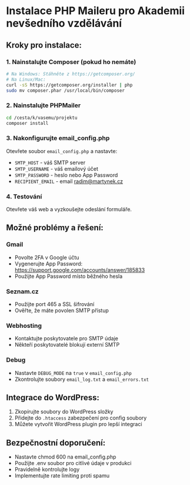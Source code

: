 # Instalace PHP Maileru pro Akademii nevšedního vzdělávání

## Kroky pro instalace:

### 1. Nainstalujte Composer (pokud ho nemáte)
```bash
# Na Windows: Stáhněte z https://getcomposer.org/
# Na Linux/Mac:
curl -sS https://getcomposer.org/installer | php
sudo mv composer.phar /usr/local/bin/composer
```

### 2. Nainstalujte PHPMailer
```bash
cd /cesta/k/vasemu/projektu
composer install
```

### 3. Nakonfigurujte email_config.php
Otevřete soubor `email_config.php` a nastavte:
- `SMTP_HOST` - váš SMTP server
- `SMTP_USERNAME` - váš emailový účet
- `SMTP_PASSWORD` - heslo nebo App Password
- `RECIPIENT_EMAIL` - email radim@martynek.cz

### 4. Testování
Otevřete váš web a vyzkoušejte odeslání formuláře.

## Možné problémy a řešení:

### Gmail
- Povolte 2FA v Google účtu
- Vygenerujte App Password: https://support.google.com/accounts/answer/185833
- Použijte App Password místo běžného hesla

### Seznam.cz
- Použijte port 465 a SSL šifrování
- Ověřte, že máte povolen SMTP přístup

### Webhosting
- Kontaktujte poskytovatele pro SMTP údaje
- Někteří poskytovatelé blokují externí SMTP

### Debug
- Nastavte `DEBUG_MODE` na `true` v `email_config.php`
- Zkontrolujte soubory `email_log.txt` a `email_errors.txt`

## Integrace do WordPress:
1. Zkopírujte soubory do WordPress složky
2. Přidejte do `.htaccess` zabezpečení pro config soubory
3. Můžete vytvořit WordPress plugin pro lepší integraci

## Bezpečnostní doporučení:
- Nastavte chmod 600 na email_config.php
- Použijte .env soubor pro citlivé údaje v produkci
- Pravidelně kontrolujte logy
- Implementujte rate limiting proti spamu